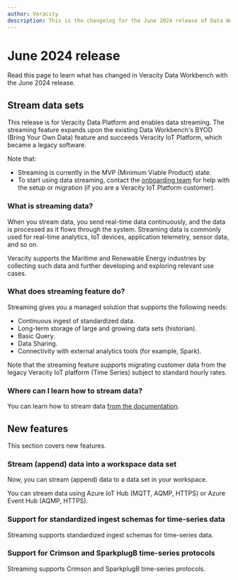 ```yaml
---
author: Veracity
description: This is the changelog for the June 2024 release of Data Workbench.
---
```


# June 2024 release

Read this page to learn what has changed in Veracity Data Workbench with the June 2024 release.

## Stream data sets
This release is for Veracity Data Platform and enables data streaming. The streaming feature expands upon the existing Data Workbench's BYOD (Bring Your Own Data) feature and succeeds Veracity IoT Platform, which became a legacy software.

Note that:
* Streaming is currently in the MVP (Minimum Viable Product) state.
* To start using data streaming, contact the [onboarding team](mailto:onboarding@veracity.com) for help with the setup or migration (if you are a Veracity IoT Platform customer).

### What is streaming data?
When you stream data, you send real-time data continuously, and the data is processed as it flows through the system. Streaming data is commonly used for real-time analytics, IoT devices, application telemetry, sensor data, and so on.

Veracity supports the Maritime and Renewable Energy industries by collecting such data and further developing and exploring relevant use cases.

### What does streaming feature do?
Streaming gives you a managed solution that supports the following needs:

* Continuous ingest of standardized data.
* Long-term storage of large and growing data sets (historian).
* Basic Query.
* Data Sharing.
* Connectivity with external analytics tools (for example, Spark).

Note that the streaming feature supports migrating customer data from the legacy Veracity IoT platform (Time Series) subject to standard hourly rates.

### Where can I learn how to stream data?
You can learn how to stream data [from the documentation](https://dev.azure.com/dnvgl-one/Veracity%20Data%20Platform/_wiki/wikis/Veracity-Data-Platform.wiki/10465/Streaming).


## New features
This section covers new features.

### Stream (append) data into a workspace data set
Now, you can stream (append) data to a data set in your workspace.

You can stream data using Azure IoT Hub (MQTT, AQMP, HTTPS) or Azure Event Hub (AQMP, HTTPS).

### Support for standardized ingest schemas for time-series data
Streaming supports standardized ingest schemas for time-series data.

### Support for Crimson and SparkplugB time-series protocols
Streaming supports Crimson and SparkplugB time-series protocols.